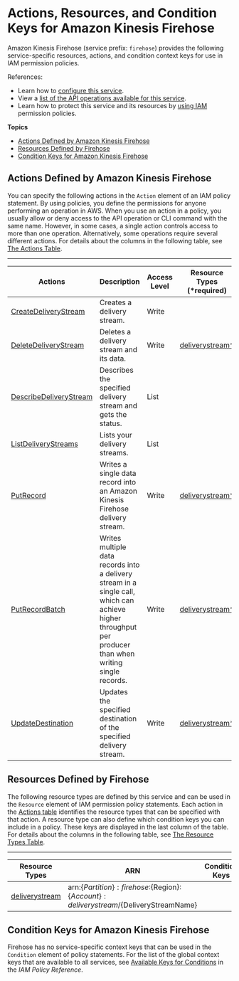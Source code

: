 # Actions, Resources, and Condition Keys for Amazon Kinesis Firehose<a name="list_amazonkinesisfirehose"></a>

Amazon Kinesis Firehose \(service prefix: `firehose`\) provides the following service\-specific resources, actions, and condition context keys for use in IAM permission policies\.

References:
+ Learn how to [configure this service](http://docs.aws.amazon.com/firehose/latest/dev/)\.
+ View a [list of the API operations available for this service](http://docs.aws.amazon.com/firehose/latest/APIReference/)\.
+ Learn how to protect this service and its resources by [using IAM](http://docs.aws.amazon.com/firehose/latest/dev/controlling-access.html) permission policies\.

**Topics**
+ [Actions Defined by Amazon Kinesis Firehose](#amazonkinesisfirehose-actions-as-permissions)
+ [Resources Defined by Firehose](#amazonkinesisfirehose-resources-for-iam-policies)
+ [Condition Keys for Amazon Kinesis Firehose](#amazonkinesisfirehose-policy-keys)

## Actions Defined by Amazon Kinesis Firehose<a name="amazonkinesisfirehose-actions-as-permissions"></a>

You can specify the following actions in the `Action` element of an IAM policy statement\. By using policies, you define the permissions for anyone performing an operation in AWS\. When you use an action in a policy, you usually allow or deny access to the API operation or CLI command with the same name\. However, in some cases, a single action controls access to more than one operation\. Alternatively, some operations require several different actions\. For details about the columns in the following table, see [The Actions Table](reference_policies_actions-resources-contextkeys.md#actions_table)\.


****  

| Actions | Description | Access Level | Resource Types \(\*required\) | Condition Keys | Dependent Actions | 
| --- | --- | --- | --- | --- | --- | 
| [CreateDeliveryStream](http://docs.aws.amazon.com/firehose/latest/APIReference/API_CreateDeliveryStream.html) | Creates a delivery stream\. | Write |  |  |  | 
| [DeleteDeliveryStream](http://docs.aws.amazon.com/firehose/latest/APIReference/API_DeleteDeliveryStream.html) | Deletes a delivery stream and its data\. | Write | [deliverystream\*](#amazonkinesisfirehose-deliverystream)  |  |  | 
| [DescribeDeliveryStream](http://docs.aws.amazon.com/firehose/latest/APIReference/API_DescribeDeliveryStream.html) | Describes the specified delivery stream and gets the status\. | List |  |  |  | 
| [ListDeliveryStreams](http://docs.aws.amazon.com/firehose/latest/APIReference/API_ListDeliveryStreams.html) | Lists your delivery streams\. | List |  |  |  | 
| [PutRecord](http://docs.aws.amazon.com/firehose/latest/APIReference/API_PutRecord.html) | Writes a single data record into an Amazon Kinesis Firehose delivery stream\. | Write | [deliverystream\*](#amazonkinesisfirehose-deliverystream)  |  |  | 
| [PutRecordBatch](http://docs.aws.amazon.com/firehose/latest/APIReference/API_PutRecordBatch.html) | Writes multiple data records into a delivery stream in a single call, which can achieve higher throughput per producer than when writing single records\. | Write | [deliverystream\*](#amazonkinesisfirehose-deliverystream)  |  |  | 
| [UpdateDestination](http://docs.aws.amazon.com/firehose/latest/APIReference/API_UpdateDestination.html) | Updates the specified destination of the specified delivery stream\. | Write | [deliverystream\*](#amazonkinesisfirehose-deliverystream)  |  |  | 

## Resources Defined by Firehose<a name="amazonkinesisfirehose-resources-for-iam-policies"></a>

The following resource types are defined by this service and can be used in the `Resource` element of IAM permission policy statements\. Each action in the [Actions table](#amazonkinesisfirehose-actions-as-permissions) identifies the resource types that can be specified with that action\. A resource type can also define which condition keys you can include in a policy\. These keys are displayed in the last column of the table\. For details about the columns in the following table, see [The Resource Types Table](reference_policies_actions-resources-contextkeys.md#resources_table)\.


****  

| Resource Types | ARN | Condition Keys | 
| --- | --- | --- | 
| [deliverystream](http://docs.aws.amazon.com/firehose/latest/dev/basic-create.html) | arn:$\{Partition\}:firehose:$\{Region\}:$\{Account\}:deliverystream/$\{DeliveryStreamName\} |  | 

## Condition Keys for Amazon Kinesis Firehose<a name="amazonkinesisfirehose-policy-keys"></a>

Firehose has no service\-specific context keys that can be used in the `Condition` element of policy statements\. For the list of the global context keys that are available to all services, see [Available Keys for Conditions](http://docs.aws.amazon.com/IAM/latest/UserGuide/reference_policies_condition-keys.html#AvailableKeys) in the *IAM Policy Reference*\.